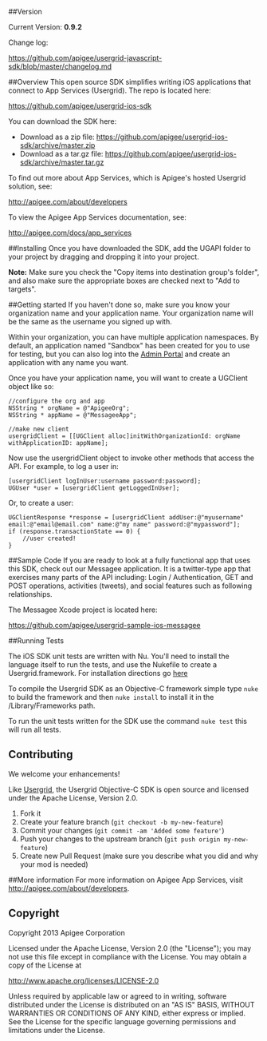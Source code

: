 ##Version

Current Version: **0.9.2**

Change log:

<https://github.com/apigee/usergrid-javascript-sdk/blob/master/changelog.md>


##Overview
This open source SDK simplifies writing iOS applications that connect to App Services (Usergrid). The repo is located here:

<https://github.com/apigee/usergrid-ios-sdk>

You can download the SDK here:

* Download as a zip file: <https://github.com/apigee/usergrid-ios-sdk/archive/master.zip>
* Download as a tar.gz file: <https://github.com/apigee/usergrid-ios-sdk/archive/master.tar.gz>


To find out more about App Services, which is Apigee's hosted Usergrid solution, see:

<http://apigee.com/about/developers>

To view the Apigee App Services documentation, see:

<http://apigee.com/docs/app_services>


##Installing
Once you have downloaded the SDK, add the UGAPI folder to your project by dragging and dropping it into your project. 

**Note:** Make sure you check the "Copy items into destination group's folder", and also make sure the appropriate boxes are checked next to "Add to targets".


##Getting started
If you haven't done so, make sure you know your organization name and your application name. Your organization name will be the same as the username you signed up with.  

Within your organization, you can have multiple application namespaces.  By default, an application named "Sandbox" has been created for you to use for testing, but you can also log into the [Admin Portal](http://apigee.com/usergrid) and create an application with any name you want.

Once you have your application name, you will want to create a UGClient object like so: 

	//configure the org and app
	NSString * orgName = @"ApigeeOrg";
	NSString * appName = @"MessageeApp";

	//make new client
	usergridClient = [[UGClient alloc]initWithOrganizationId: orgName withApplicationID: appName];

Now use the usergridClient object to invoke other methods that access the API.  For example, to log a user in:

	[usergridClient logInUser:username password:password];
	UGUser *user = [usergridClient getLoggedInUser];

Or, to create a user:

	UGClientResponse *response = [usergridClient addUser:@"myusername" email:@"email@email.com" name:@"my name" password:@"mypassword"];
    if (response.transactionState == 0) {
    	//user created!
    } 


##Sample Code
If you are ready to look at a fully functional app that uses this SDK, check out our Messagee application.  It is a twitter-type app that exercises many parts of the API including: Login / Authentication, GET and POST operations, activities (tweets), and social features such as following relationships. 

The Messagee Xcode project is located here:

<https://github.com/apigee/usergrid-sample-ios-messagee>

##Running Tests

The iOS SDK unit tests are written with Nu. You'll need to install the language itself to run the tests, and use the Nukefile to create a Usergrid.framework. For installation directions go [here](https://github.com/timburks/nu)

To compile the Usergrid SDK as an Objective-C framework simple type `nuke` to build the framework and then `nuke install` to install it in the /Library/Frameworks path.

To run the unit tests written for the SDK use the command `nuke test` this will run all tests.

## Contributing
We welcome your enhancements!

Like [Usergrid](https://github.com/apigee/usergrid-node-module), the Usergrid Objective-C SDK is open source and licensed under the Apache License, Version 2.0.

1. Fork it
2. Create your feature branch (`git checkout -b my-new-feature`)
3. Commit your changes (`git commit -am 'Added some feature'`)
4. Push your changes to the upstream branch (`git push origin my-new-feature`)
5. Create new Pull Request (make sure you describe what you did and why your mod is needed)

##More information
For more information on Apigee App Services, visit <http://apigee.com/about/developers>.


## Copyright
Copyright 2013 Apigee Corporation

Licensed under the Apache License, Version 2.0 (the "License");
you may not use this file except in compliance with the License.
You may obtain a copy of the License at

<http://www.apache.org/licenses/LICENSE-2.0>

Unless required by applicable law or agreed to in writing, software
distributed under the License is distributed on an "AS IS" BASIS,
WITHOUT WARRANTIES OR CONDITIONS OF ANY KIND, either express or implied.
See the License for the specific language governing permissions and
limitations under the License.
